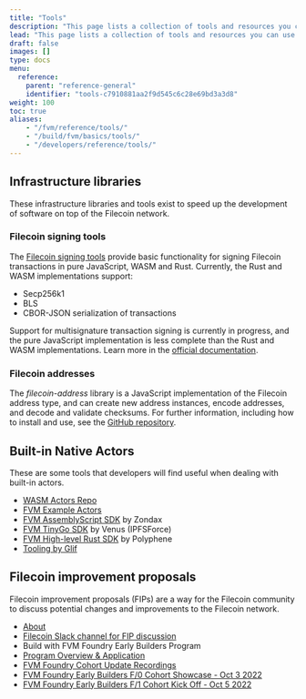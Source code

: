 ```yaml
---
title: "Tools"
description: "This page lists a collection of tools and resources you can use to build on top of the Filecoin network using the FVM."
lead: "This page lists a collection of tools and resources you can use to build on top of the Filecoin network using the FVM."
draft: false
images: []
type: docs
menu:
  reference:
    parent: "reference-general"
    identifier: "tools-c7910881aa2f9d545c6c28e69bd3a3d8"
weight: 100
toc: true
aliases:
    - "/fvm/reference/tools/"
    - "/build/fvm/basics/tools/"
    - "/developers/reference/tools/"
---
```


## Infrastructure libraries

These infrastructure libraries and tools exist to speed up the development of software on top of the Filecoin network.

### Filecoin signing tools

The [Filecoin signing tools](https://github.com/Zondax/filecoin-signing-tools) provide basic functionality for signing Filecoin transactions in pure JavaScript, WASM and Rust. Currently, the Rust and WASM implementations support:

- Secp256k1
- BLS
- CBOR-JSON serialization of transactions

Support for multisignature transaction signing is currently in progress, and the pure JavaScript implementation is less complete than the Rust and WASM implementations. Learn more in the [official documentation](https://docs.zondax.ch/filecoin-signing-tools/).

### Filecoin addresses

The _filecoin-address_ library is a JavaScript implementation of the Filecoin address type, and can create new address instances, encode addresses, and decode and validate checksums. For further information, including how to install and use, see the [GitHub repository](https://github.com/glifio/modules/tree/primary/packages/filecoin-address).

## Built-in Native Actors

These are some tools that developers will find useful when dealing with built-in actors.

- [WASM Actors Repo](https://github.com/filecoin-project/builtin-actors)
- [FVM Example Actors](https://github.com/filecoin-project/fvm-example-actors)
- [FVM AssemblyScript SDK](https://github.com/Zondax/fvm-as-sdk) by Zondax
- [FVM TinyGo SDK](https://www.notion.so/Filecoin-Virtual-Machine-FVM-Developer-Resources-94cabfd650184f4b9664bd4974e4d329) by Venus (IPFSForce)
- [FVM High-level Rust SDK](https://github.com/polyphene/fvm-rs-sdk) by Polyphene
- [Tooling by Glif](https://glif.io/)

## Filecoin improvement proposals

Filecoin improvement proposals (FIPs) are a way for the Filecoin community to discuss potential changes and improvements to the Filecoin network.

- [About](https://github.com/filecoin-project/FIPs)
- [Filecoin Slack channel for FIP discussion](https://filecoinproject.slack.com/archives/C01EU76LPCJ)
- Build with FVM Foundry Early Builders Program
- [Program Overview & Application](https://airtable.com/shr48kiPOqjwxzX6u)
- [FVM Foundry Cohort Update Recordings](https://www.youtube.com/playlist?list=PL_0VrY55uV18DBdFIkN0jdBMF8nadVxWQ)
- [FVM Foundry Early Builders F/0 Cohort Showcase - Oct 3 2022](https://drive.google.com/file/d/1JLR45vSNScZX7edz9DxwlpYGnVfGm30Q/view?usp=sharing)
- [FVM Foundry Early Builders F/1 Cohort Kick Off - Oct 5 2022](https://drive.google.com/file/d/1mV0PMunDUvIBqmuNw9VjUJIf4zE4z9LV/view?usp=sharing)
